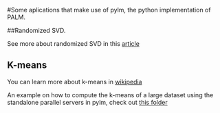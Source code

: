 #Some aplications that make use of pylm, the python implementation of PALM.

##Randomized SVD.

See more about randomized SVD in
this [article](https://research.facebook.com/blog/fast-randomized-svd/)

## K-means

You can learn more about k-means in [wikipedia](https://en.wikipedia.org/wiki/K-means_clustering)

An example on how to compute the k-means of a large dataset using the standalone
parallel servers in pylm, check out [this folder](./kmeans)